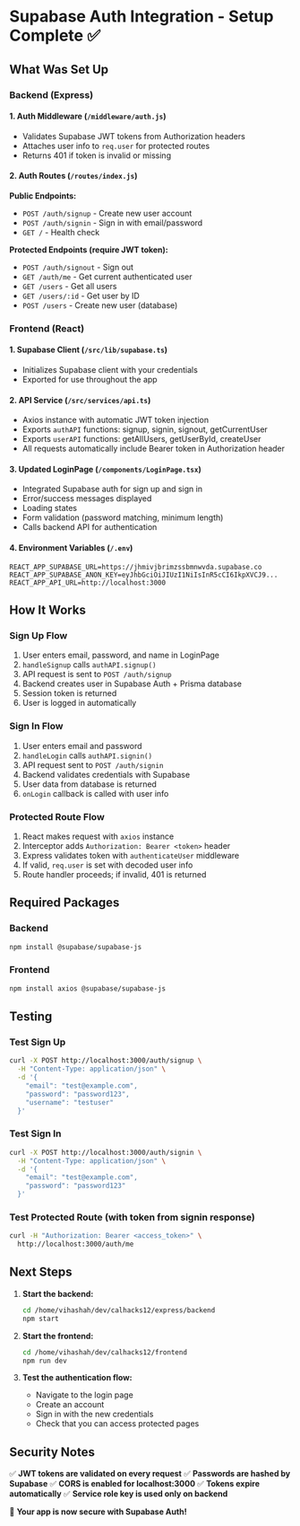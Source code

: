 # Supabase Auth Integration - Setup Complete ✅

## What Was Set Up

### Backend (Express)

#### 1. **Auth Middleware** (`/middleware/auth.js`)

- Validates Supabase JWT tokens from Authorization headers
- Attaches user info to `req.user` for protected routes
- Returns 401 if token is invalid or missing

#### 2. **Auth Routes** (`/routes/index.js`)

**Public Endpoints:**

- `POST /auth/signup` - Create new user account
- `POST /auth/signin` - Sign in with email/password
- `GET /` - Health check

**Protected Endpoints (require JWT token):**

- `POST /auth/signout` - Sign out
- `GET /auth/me` - Get current authenticated user
- `GET /users` - Get all users
- `GET /users/:id` - Get user by ID
- `POST /users` - Create new user (database)

### Frontend (React)

#### 1. **Supabase Client** (`/src/lib/supabase.ts`)

- Initializes Supabase client with your credentials
- Exported for use throughout the app

#### 2. **API Service** (`/src/services/api.ts`)

- Axios instance with automatic JWT token injection
- Exports `authAPI` functions: signup, signin, signout, getCurrentUser
- Exports `userAPI` functions: getAllUsers, getUserById, createUser
- All requests automatically include Bearer token in Authorization header

#### 3. **Updated LoginPage** (`/components/LoginPage.tsx`)

- Integrated Supabase auth for sign up and sign in
- Error/success messages displayed
- Loading states
- Form validation (password matching, minimum length)
- Calls backend API for authentication

#### 4. **Environment Variables** (`/.env`)

```
REACT_APP_SUPABASE_URL=https://jhmivjbrimzssbmnwvda.supabase.co
REACT_APP_SUPABASE_ANON_KEY=eyJhbGciOiJIUzI1NiIsInR5cCI6IkpXVCJ9...
REACT_APP_API_URL=http://localhost:3000
```

## How It Works

### Sign Up Flow

1. User enters email, password, and name in LoginPage
2. `handleSignup` calls `authAPI.signup()`
3. API request is sent to `POST /auth/signup`
4. Backend creates user in Supabase Auth + Prisma database
5. Session token is returned
6. User is logged in automatically

### Sign In Flow

1. User enters email and password
2. `handleLogin` calls `authAPI.signin()`
3. API request sent to `POST /auth/signin`
4. Backend validates credentials with Supabase
5. User data from database is returned
6. `onLogin` callback is called with user info

### Protected Route Flow

1. React makes request with `axios` instance
2. Interceptor adds `Authorization: Bearer <token>` header
3. Express validates token with `authenticateUser` middleware
4. If valid, `req.user` is set with decoded user info
5. Route handler proceeds; if invalid, 401 is returned

## Required Packages

### Backend

```bash
npm install @supabase/supabase-js
```

### Frontend

```bash
npm install axios @supabase/supabase-js
```

## Testing

### Test Sign Up

```bash
curl -X POST http://localhost:3000/auth/signup \
  -H "Content-Type: application/json" \
  -d '{
    "email": "test@example.com",
    "password": "password123",
    "username": "testuser"
  }'
```

### Test Sign In

```bash
curl -X POST http://localhost:3000/auth/signin \
  -H "Content-Type: application/json" \
  -d '{
    "email": "test@example.com",
    "password": "password123"
  }'
```

### Test Protected Route (with token from signin response)

```bash
curl -H "Authorization: Bearer <access_token>" \
  http://localhost:3000/auth/me
```

## Next Steps

1. **Start the backend:**

   ```bash
   cd /home/vihashah/dev/calhacks12/express/backend
   npm start
   ```

2. **Start the frontend:**

   ```bash
   cd /home/vihashah/dev/calhacks12/frontend
   npm run dev
   ```

3. **Test the authentication flow:**
   - Navigate to the login page
   - Create an account
   - Sign in with the new credentials
   - Check that you can access protected pages

## Security Notes

✅ **JWT tokens are validated on every request**
✅ **Passwords are hashed by Supabase**
✅ **CORS is enabled for localhost:3000**
✅ **Tokens expire automatically**
✅ **Service role key is used only on backend**

🔐 **Your app is now secure with Supabase Auth!**
